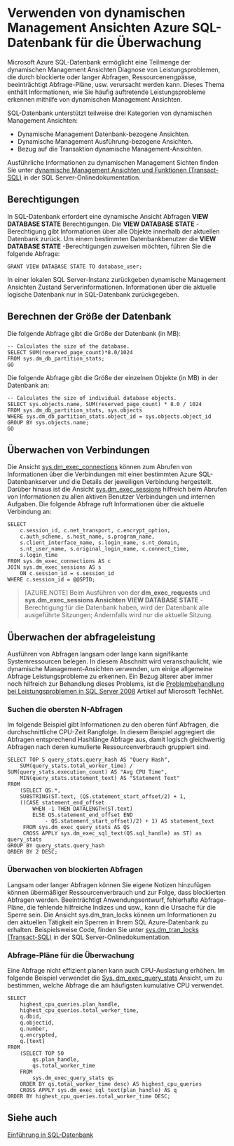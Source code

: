 <properties
   pageTitle="Überwachung Azure SQL-Datenbank mit Ansichten Dynamic Management | Microsoft Azure"
   description="Erfahren Sie, wie erkennen und Analysieren von häufig auftretende Leistungsprobleme mithilfe von dynamischen Management Ansichten auf um Microsoft Azure SQL-Datenbank zu überwachen."
   services="sql-database"
   documentationCenter=""
   authors="CarlRabeler"
   manager="jhubbard"
   editor=""
   tags=""/>

<tags
   ms.service="sql-database"
   ms.devlang="na"
   ms.topic="article"
   ms.tgt_pltfrm="na"
   ms.workload="data-management"
   ms.date="09/20/2016"
   ms.author="carlrab"/>

# <a name="monitoring-azure-sql-database-using-dynamic-management-views"></a>Verwenden von dynamischen Management Ansichten Azure SQL-Datenbank für die Überwachung

Microsoft Azure SQL-Datenbank ermöglicht eine Teilmenge der dynamischen Management Ansichten Diagnose von Leistungsproblemen, die durch blockierte oder langer Abfragen, Ressourcenengpässe, beeinträchtigt Abfrage-Pläne, usw. verursacht werden kann. Dieses Thema enthält Informationen, wie Sie häufig auftretende Leistungsprobleme erkennen mithilfe von dynamischen Management Ansichten.

SQL-Datenbank unterstützt teilweise drei Kategorien von dynamischen Management Ansichten:

- Dynamische Management Datenbank-bezogene Ansichten.
- Dynamische Management Ausführung-bezogene Ansichten.
- Bezug auf die Transaktion dynamische Management-Ansichten.

Ausführliche Informationen zu dynamischen Management Sichten finden Sie unter [dynamische Management Ansichten und Funktionen (Transact-SQL)](https://msdn.microsoft.com/library/ms188754.aspx) in der SQL Server-Onlinedokumentation.

## <a name="permissions"></a>Berechtigungen

In SQL-Datenbank erfordert eine dynamische Ansicht Abfragen **VIEW DATABASE STATE** Berechtigungen. Die **VIEW DATABASE STATE** -Berechtigung gibt Informationen über alle Objekte innerhalb der aktuellen Datenbank zurück.
Um einem bestimmten Datenbankbenutzer die **VIEW DATABASE STATE** -Berechtigungen zuweisen möchten, führen Sie die folgende Abfrage:

```GRANT VIEW DATABASE STATE TO database_user; ```

In einer lokalen SQL Server-Instanz zurückgeben dynamische Management Ansichten Zustand Serverinformationen. Informationen über die aktuelle logische Datenbank nur in SQL-Datenbank zurückgegeben.

## <a name="calculating-database-size"></a>Berechnen der Größe der Datenbank

Die folgende Abfrage gibt die Größe der Datenbank (in MB):

```
-- Calculates the size of the database.
SELECT SUM(reserved_page_count)*8.0/1024
FROM sys.dm_db_partition_stats;
GO
```

Die folgende Abfrage gibt die Größe der einzelnen Objekte (in MB) in der Datenbank an:

```
-- Calculates the size of individual database objects.
SELECT sys.objects.name, SUM(reserved_page_count) * 8.0 / 1024
FROM sys.dm_db_partition_stats, sys.objects
WHERE sys.dm_db_partition_stats.object_id = sys.objects.object_id
GROUP BY sys.objects.name;
GO
```

## <a name="monitoring-connections"></a>Überwachen von Verbindungen

Die Ansicht [sys.dm_exec_connections](https://msdn.microsoft.com/library/ms181509.aspx) können zum Abrufen von Informationen über die Verbindungen mit einer bestimmten Azure SQL-Datenbankserver und die Details der jeweiligen Verbindung hergestellt. Darüber hinaus ist die Ansicht [sys.dm_exec_sessions](https://msdn.microsoft.com/library/ms176013.aspx) hilfreich beim Abrufen von Informationen zu allen aktiven Benutzer Verbindungen und internen Aufgaben.
Die folgende Abfrage ruft Informationen über die aktuelle Verbindung an:

```
SELECT
    c.session_id, c.net_transport, c.encrypt_option,
    c.auth_scheme, s.host_name, s.program_name,
    s.client_interface_name, s.login_name, s.nt_domain,
    s.nt_user_name, s.original_login_name, c.connect_time,
    s.login_time
FROM sys.dm_exec_connections AS c
JOIN sys.dm_exec_sessions AS s
    ON c.session_id = s.session_id
WHERE c.session_id = @@SPID;
```

> [AZURE.NOTE] Beim Ausführen von der **dm_exec_requests** und **sys.dm_exec_sessions Ansichten** **VIEW DATABASE STATE** -Berechtigung für die Datenbank haben, wird der Datenbank alle ausgeführte Sitzungen; Andernfalls wird nur die aktuelle Sitzung.

## <a name="monitoring-query-performance"></a>Überwachen der abfrageleistung

Ausführen von Abfragen langsam oder lange kann signifikante Systemressourcen belegen. In diesem Abschnitt wird veranschaulicht, wie dynamische Management-Ansichten verwenden, um einige allgemeine Abfrage Leistungsprobleme zu erkennen. Ein Bezug älterer aber immer noch hilfreich zur Behandlung dieses Problems, ist die [Problembehandlung bei Leistungsproblemen in SQL Server 2008](http://download.microsoft.com/download/D/B/D/DBDE7972-1EB9-470A-BA18-58849DB3EB3B/TShootPerfProbs2008.docx) Artikel auf Microsoft TechNet.

### <a name="finding-top-n-queries"></a>Suchen die obersten N-Abfragen

Im folgende Beispiel gibt Informationen zu den oberen fünf Abfragen, die durchschnittliche CPU-Zeit Rangfolge. In diesem Beispiel aggregiert die Abfragen entsprechend Hashlänge Abfrage aus, damit logisch gleichwertig Abfragen nach deren kumulierte Ressourcenverbrauch gruppiert sind.

```
SELECT TOP 5 query_stats.query_hash AS "Query Hash",
    SUM(query_stats.total_worker_time) / SUM(query_stats.execution_count) AS "Avg CPU Time",
    MIN(query_stats.statement_text) AS "Statement Text"
FROM
    (SELECT QS.*,
    SUBSTRING(ST.text, (QS.statement_start_offset/2) + 1,
    ((CASE statement_end_offset
        WHEN -1 THEN DATALENGTH(ST.text)
        ELSE QS.statement_end_offset END
            - QS.statement_start_offset)/2) + 1) AS statement_text
     FROM sys.dm_exec_query_stats AS QS
     CROSS APPLY sys.dm_exec_sql_text(QS.sql_handle) as ST) as query_stats
GROUP BY query_stats.query_hash
ORDER BY 2 DESC;
```

### <a name="monitoring-blocked-queries"></a>Überwachen von blockierten Abfragen

Langsam oder langer Abfragen können Sie eigene Notizen hinzufügen können übermäßiger Ressourcenverbrauch und zur Folge, dass blockierten Abfragen werden. Beeinträchtigt Anwendungsentwurf, fehlerhafte Abfrage-Pläne, die fehlende hilfreiche Indizes und usw., kann die Ursache für die Sperre sein. Die Ansicht sys.dm_tran_locks können um Informationen zu den aktuellen Tätigkeit ein Sperren in Ihrem SQL Azure-Datenbank zu erhalten. Beispielsweise Code, finden Sie unter [sys.dm_tran_locks (Transact-SQL)](https://msdn.microsoft.com/library/ms190345.aspx) in der SQL Server-Onlinedokumentation.

### <a name="monitoring-query-plans"></a>Abfrage-Pläne für die Überwachung

Eine Abfrage nicht effizient planen kann auch CPU-Auslastung erhöhen. Im folgende Beispiel verwendet die [Sys. dm_exec_query_stats](https://msdn.microsoft.com/library/ms189741.aspx) Ansicht, um zu bestimmen, welche Abfrage die am häufigsten kumulative CPU verwendet.

```
SELECT
    highest_cpu_queries.plan_handle,
    highest_cpu_queries.total_worker_time,
    q.dbid,
    q.objectid,
    q.number,
    q.encrypted,
    q.[text]
FROM
    (SELECT TOP 50
        qs.plan_handle,
        qs.total_worker_time
    FROM
        sys.dm_exec_query_stats qs
    ORDER BY qs.total_worker_time desc) AS highest_cpu_queries
    CROSS APPLY sys.dm_exec_sql_text(plan_handle) AS q
ORDER BY highest_cpu_queries.total_worker_time DESC;
```

## <a name="see-also"></a>Siehe auch

[Einführung in SQL-Datenbank](sql-database-technical-overview.md)
